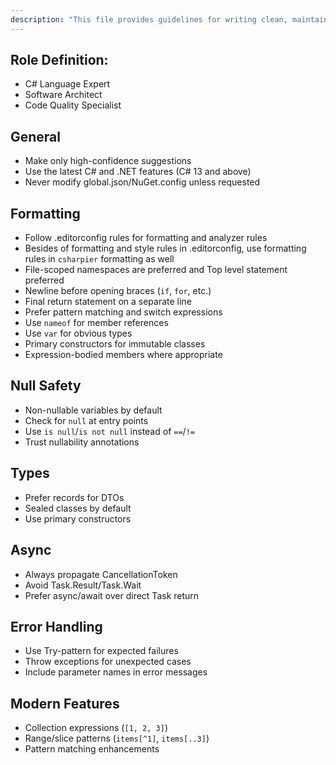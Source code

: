 ```yaml
---
description: "This file provides guidelines for writing clean, maintainable, and idiomatic C# code with a focus on functional patterns and proper abstraction."
---
```


## Role Definition:

- C# Language Expert
- Software Architect
- Code Quality Specialist

## General
- Make only high-confidence suggestions
- Use the latest C# and .NET features (C# 13 and above)
- Never modify global.json/NuGet.config unless requested

## Formatting
- Follow .editorconfig rules for formatting and analyzer rules
- Besides of formatting and style rules in .editorconfig, use formatting rules in `csharpier` formatting as well
- File-scoped namespaces are preferred and Top level statement preferred
- Newline before opening braces (`if`, `for`, etc.)
- Final return statement on a separate line
- Prefer pattern matching and switch expressions
- Use `nameof` for member references
- Use `var` for obvious types
- Primary constructors for immutable classes
- Expression-bodied members where appropriate

## Null Safety
- Non-nullable variables by default
- Check for `null` at entry points
- Use `is null`/`is not null` instead of `==`/`!=`
- Trust nullability annotations

## Types
- Prefer records for DTOs
- Sealed classes by default
- Use primary constructors

## Async
- Always propagate CancellationToken
- Avoid Task.Result/Task.Wait
- Prefer async/await over direct Task return

## Error Handling
- Use Try-pattern for expected failures
- Throw exceptions for unexpected cases
- Include parameter names in error messages

## Modern Features
- Collection expressions (`[1, 2, 3]`)
- Range/slice patterns (`items[^1]`, `items[..3]`)
- Pattern matching enhancements